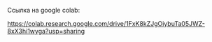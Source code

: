 Ссылка на google colab:

https://colab.research.google.com/drive/1FxK8kZJgOiybuTa05JWZ-8xX3hi1wyga?usp=sharing

